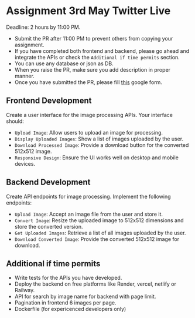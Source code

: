 # Assignment 3rd May Twitter Live

Deadline: 2 hours by 11:00 PM.

- Submit the PR after 11:00 PM to prevent others from copying your assignment.
- If you have completed both frontend and backend, please go ahead and integrate the APIs or check the `Additional if time permits` section.
- You can use any database or json as DB.
- When you raise the PR, make sure you add description in proper manner.
- Once you have submitted the PR, please fill [this](https://docs.google.com/forms/d/1EFIbD4b9ShQjTj0yiaa8OQE35JG98fmLCzi9Ss4av0s) google form.

## Frontend Development

Create a user interface for the image processing APIs. Your interface should:

- `Upload Image`: Allow users to upload an image for processing.
- `Display Uploaded Images`: Show a list of images uploaded by the user.
- `Download Processed Image`: Provide a download button for the converted 512x512 image.
- `Responsive Design`: Ensure the UI works well on desktop and mobile devices.

## Backend Development

Create API endpoints for image processing. Implement the following endpoints:

- `Upload Image`: Accept an image file from the user and store it.
- `Convert Image`: Resize the uploaded image to 512x512 dimensions and store the converted version.
- `Get Uploaded Images`: Retrieve a list of all images uploaded by the user.
- `Download Converted Image`: Provide the converted 512x512 image for download.

## Additional if time permits

- Write tests for the APIs you have developed.
- Deploy the backend on free platforms like Render, vercel, netlify or Railway. 
- API for search by image name for backend with page limit.
- Pagination in frontend 6 images per page.
- Dockerfile (for expericenced developers only)